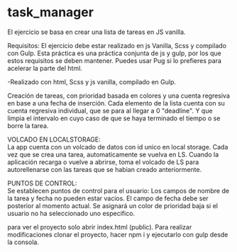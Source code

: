# task_manager

El ejercicio se basa en crear una lista de tareas en JS vanilla.

Requisitos:
El ejercicio debe estar realizado en js Vanilla, Scss y compilado con Gulp.
Esta práctica es una práctica conjunta de js y gulp, por los que estos requisitos se deben mantener.
Puedes usar Pug si lo prefieres para acelerar la parte del html.

-Realizado con html, Scss y js vanilla, compilado en Gulp.

Creación de tareas, con prioridad basada en colores y una cuenta regresiva en base a una fecha de inserción.
Cada elemento de la lista cuenta con su cuenta regresiva individual, que se para al llegar a 0 "deadline".
Y que limpia el intervalo en cuyo caso de que se haya terminado el tiempo o se borre la tarea.

VOLCADO EN LOCALSTORAGE:  
 La app cuenta con un volcado de datos con id unico en local storage.
Cada vez que se crea una tarea, automaticamente se vuelva en LS.
Cuando la aplicación recarga o vuelve a abrirse, toma el volcado de LS
para autorellenarse con las tareas que se habian creado anteriormente.

PUNTOS DE CONTROL:  
 Se establecen puntos de control para el usuario:
Los campos de nombre de la tarea y fecha no pueden estar vacios.
El campo de fecha debe ser posterior al momento actual.
Se asignará un color de prioridad baja si el usuario no ha seleccionado uno especifico.

para ver el proyecto solo abrir index.html (public).
Para realizar modificaciones clonar el proyecto, hacer npm i y ejecutarlo con gulp desde la consola.
